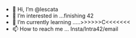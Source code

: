 - 👋 Hi, I’m @lescata
- 👀 I’m interested in ...finishing 42
- 🌱 I’m currently learning .....>>>>>>C<<<<<<<
- 📫 How to reach me ... Insta/Intra42/email

<!---
Lescata is a ✨ special ✨ repository because its `README.md` (this file) appears on your GitHub profile.
You can click the Preview link to take a look at your changes.
--->
